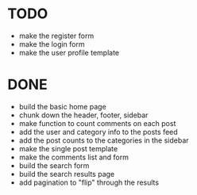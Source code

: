 TODO
====

* make the register form
* make the login form
* make the user profile template


DONE
====
* build the basic home page
* chunk down the header, footer, sidebar
* make function to count comments on each post
* add the user and category info to the posts feed 
* add the post counts to the categories in the sidebar
* make the single post template
* make the comments list and form
* build the search form
* build the search results page
* add pagination to "flip" through the results